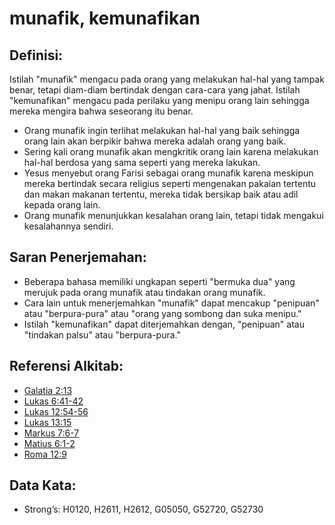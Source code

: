 # munafik, kemunafikan

## Definisi:

Istilah "munafik" mengacu pada orang yang melakukan hal-hal yang tampak benar, tetapi diam-diam bertindak dengan cara-cara yang jahat. Istilah "kemunafikan" mengacu pada perilaku yang menipu orang lain sehingga mereka mengira bahwa seseorang itu benar.

* Orang munafik ingin terlihat melakukan hal-hal yang baik sehingga orang lain akan berpikir bahwa mereka adalah orang yang baik.
* Sering kali orang munafik akan mengkritik orang lain karena melakukan hal-hal berdosa yang sama seperti yang mereka lakukan.
* Yesus menyebut orang Farisi sebagai orang munafik karena meskipun mereka bertindak secara religius seperti mengenakan pakaian tertentu dan makan makanan tertentu, mereka tidak bersikap baik atau adil kepada orang lain.
* Orang munafik menunjukkan kesalahan orang lain, tetapi tidak mengakui kesalahannya sendiri.

## Saran Penerjemahan:

* Beberapa bahasa memiliki ungkapan seperti "bermuka dua" yang merujuk pada orang munafik atau tindakan orang munafik.
* Cara lain untuk menerjemahkan "munafik" dapat mencakup "penipuan" atau "berpura-pura" atau "orang yang sombong dan suka menipu."
* Istilah "kemunafikan" dapat diterjemahkan dengan, "penipuan" atau "tindakan palsu" atau "berpura-pura."

## Referensi Alkitab:

* [Galatia 2:13](rc://en/tn/help/gal/02/13)
* [Lukas 6:41-42](rc://en/tn/help/luk/06/41)
* [Lukas 12:54-56](rc://en/tn/help/luk/12/54)
* [Lukas 13:15](rc://en/tn/help/luk/13/15)
* [Markus 7:6-7](rc://en/tn/help/mrk/07/06)
* [Matius 6:1-2](rc://en/tn/help/mat/06/01)
* [Roma 12:9](rc://en/tn/help/rom/12/09)

## Data Kata:

* Strong’s: H0120, H2611, H2612, G05050, G52720, G52730

